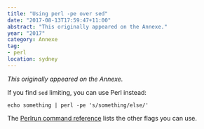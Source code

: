 ```yaml
---
title: "Using perl -pe over sed"
date: "2017-08-13T17:59:47+11:00"
abstract: "This originally appeared on the Annexe."
year: "2017"
category: Annexe
tag:
- perl
location: sydney
---
```

*This originally appeared on the Annexe.*

If you find `sed` limiting, you can use Perl instead:

    echo something | perl -pe 's/something/else/'

The [Perlrun command reference] lists the other flags you can use.

[Perlrun command reference]: http://perldoc.perl.org/perlrun.html#Command-Switches

